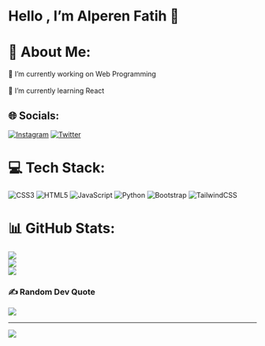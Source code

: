 # Hello , I’m Alperen Fatih 👋

# 💫 About Me:

🔭 I’m currently working on Web Programming<br><br>🌱 I’m currently learning React<br>

## 🌐 Socials:

[![Instagram](https://img.shields.io/badge/Instagram-%23E4405F.svg?logo=Instagram&logoColor=white)](https://instagram.com/_alperenfatih) [![Twitter](https://img.shields.io/badge/Twitter-%231DA1F2.svg?logo=Twitter&logoColor=white)](https://twitter.com/alperenfatih7)

# 💻 Tech Stack:

 ![CSS3](https://img.shields.io/badge/css3-%231572B6.svg?style=for-the-badge&logo=css3&logoColor=white) ![HTML5](https://img.shields.io/badge/html5-%23E34F26.svg?style=for-the-badge&logo=html5&logoColor=white) ![JavaScript](https://img.shields.io/badge/javascript-%23323330.svg?style=for-the-badge&logo=javascript&logoColor=%23F7DF1E) ![Python](https://img.shields.io/badge/python-3670A0?style=for-the-badge&logo=python&logoColor=ffdd54) ![Bootstrap](https://img.shields.io/badge/bootstrap-%23563D7C.svg?style=for-the-badge&logo=bootstrap&logoColor=white) ![TailwindCSS](https://img.shields.io/badge/tailwindcss-%2338B2AC.svg?style=for-the-badge&logo=tailwind-css&logoColor=white)

# 📊 GitHub Stats:

![](https://github-readme-stats.vercel.app/api?username=alperenfatiih&theme=dark&hide_border=false&include_all_commits=false&count_private=false)<br/>
![](https://github-readme-streak-stats.herokuapp.com/?user=alperenfatiih&theme=dark&hide_border=false)<br/>
![](https://github-readme-stats.vercel.app/api/top-langs/?username=alperenfatiih&theme=dark&hide_border=false&include_all_commits=false&count_private=false&layout=compact)

### ✍️ Random Dev Quote

![](https://quotes-github-readme.vercel.app/api?type=horizontal&theme=radical)

---

[![](https://visitcount.itsvg.in/api?id=alperenfatiih&icon=0&color=0)](https://visitcount.itsvg.in)

<!-- Proudly created with GPRM ( https://gprm.itsvg.in ) -->




